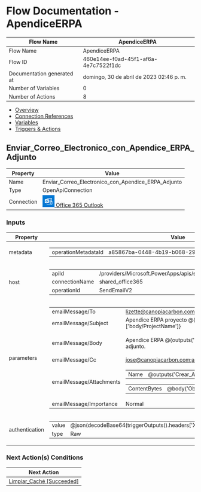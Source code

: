﻿# Flow Documentation \- ApendiceERPA

| Flow Name                  | ApendiceERPA                             |
| -------------------------- | ---------------------------------------- |
| Flow Name                  | ApendiceERPA                             |
| Flow ID                    | 460e14ee\-f0ad\-45f1\-af6a\-4e7c7522f1dc |
| Documentation generated at | domingo, 30 de abril de 2023 02:46 p. m. |
| Number of Variables        | 0                                        |
| Number of Actions          | 8                                        |

- [Overview](../index-ApendiceERPA(460e14ee-f0ad-45f1-af6a-4e7c7522f1dc).md)
- [Connection References](../connections-ApendiceERPA(460e14ee-f0ad-45f1-af6a-4e7c7522f1dc).md)
- [Variables](../variables-ApendiceERPA(460e14ee-f0ad-45f1-af6a-4e7c7522f1dc).md)
- [Triggers & Actions](../triggersactions-ApendiceERPA(460e14ee-f0ad-45f1-af6a-4e7c7522f1dc).md)

## Enviar\_Correo\_Electronico\_con\_Apendice\_ERPA\_Adjunto

| Property   | Value                                                                                                  |
| ---------- | ------------------------------------------------------------------------------------------------------ |
| Name       | Enviar\_Correo\_Electronico\_con\_Apendice\_ERPA\_Adjunto                                              |
| Type       | OpenApiConnection                                                                                      |
| Connection | [![office365](../office36532.png) Office 365 Outlook](https://docs.microsoft.com/connectors/office365) |

### Inputs

| Property       | Value                                                                                                                                                                                                                                                                                                                                                                                                                                                                                                                                                                                                                                                                                                                                                             |
| -------------- | ----------------------------------------------------------------------------------------------------------------------------------------------------------------------------------------------------------------------------------------------------------------------------------------------------------------------------------------------------------------------------------------------------------------------------------------------------------------------------------------------------------------------------------------------------------------------------------------------------------------------------------------------------------------------------------------------------------------------------------------------------------------- |
| metadata       | <table><tr><td>operationMetadataId</td><td>a85867ba-0448-4b19-b068-29b6881e4182</td></tr></table>                                                                                                                                                                                                                                                                                                                                                                                                                                                                                                                                                                                                                                                                 |
| host           | <table><tr><td>apiId</td><td>/providers/Microsoft.PowerApps/apis/shared_office365</td></tr><tr><td>connectionName</td><td>shared_office365</td></tr><tr><td>operationId</td><td>SendEmailV2</td></tr></table>                                                                                                                                                                                                                                                                                                                                                                                                                                                                                                                                                     |
| parameters     | <table><tr><td>emailMessage/To</td><td>lizette@canopiacarbon.com</td></tr><tr><td>emailMessage/Subject</td><td>Apendice ERPA proyecto @{outputs('Actualizar_Apendice_ERPA')?['body/ProjectName']}</td></tr><tr><td>emailMessage/Body</td><td><p>Apendice ERPA @{outputs('Crear_Apendice_ERPA')?['body/Name']} adjunto.&nbsp;</p></td></tr><tr><td>emailMessage/Cc</td><td>jose@canopiacarbon.com;adolfo@CanopiaCarbon918.onmicrosoft.com</td></tr><tr><td>emailMessage/Attachments</td><td><table><tr><td>Name</td><td>@outputs('Crear_Apendice_ERPA')?['body/Name']</td></tr></table><table><tr><td>ContentBytes</td><td>@body('Obtener_Contenido_de_Apendice_ERPA')</td></tr></table></td></tr><tr><td>emailMessage/Importance</td><td>Normal</td></tr></table> |
| authentication | <table><tr><td>value</td><td>@json(decodeBase64(triggerOutputs().headers['X-MS-APIM-Tokens']))['$ConnectionKey']</td></tr><tr><td>type</td><td>Raw</td></tr></table>                                                                                                                                                                                                                                                                                                                                                                                                                                                                                                                                                                                              |

### Next Action(s) Conditions

| Next Action                                                                                         |
| --------------------------------------------------------------------------------------------------- |
| [Limpiar\_Caché \[Succeeded\]](Limpiar_Cache-ApendiceERPA(460e14ee-f0ad-45f1-af6a-4e7c7522f1dc).md) |
